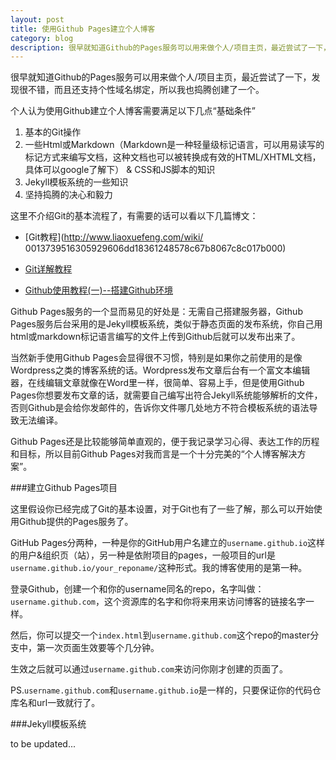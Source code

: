 ```yaml
---
layout: post
title: 使用Github Pages建立个人博客
category: blog
description: 很早就知道Github的Pages服务可以用来做个人/项目主页，最近尝试了一下，发现很不错，而且还支持个性域名绑定，所以我也捣腾创建了一个。
---
```


很早就知道Github的Pages服务可以用来做个人/项目主页，最近尝试了一下，发现很不错，而且还支持个性域名绑定，所以我也捣腾创建了一个。


个人认为使用Github建立个人博客需要满足以下几点“基础条件”

1. 基本的Git操作
2. 一些Html或Markdown（Markdown是一种轻量级标记语言，可以用易读写的标记方式来编写文档，这种文档也可以被转换成有效的HTML/XHTML文档，具体可以google了解下） & CSS和JS脚本的知识
3. Jekyll模板系统的一些知识
4. 坚持捣腾的决心和毅力

这里不介绍Git的基本流程了，有需要的话可以看以下几篇博文：

* [Git教程](http://www.liaoxuefeng.com/wiki/	0013739516305929606dd18361248578c67b8067c8c017b000)
	
* [Git详解教程](http://my.oschina.net/nalenwind/blog/141866)
	
* [Github使用教程(一)--搭建Github环境](http://blog.csdn.net/gavincook/article/details/11992827)

Github Pages服务的一个显而易见的好处是：无需自己搭建服务器，Github Pages服务后台采用的是Jekyll模板系统，类似于静态页面的发布系统，你自己用html或markdown标记语言编写的文件上传到Github后就可以发布出来了。

当然新手使用Github Pages会显得很不习惯，特别是如果你之前使用的是像Wordpress之类的博客系统的话。Wordpress发布文章后台有一个富文本编辑器，在线编辑文章就像在Word里一样，很简单、容易上手，但是使用Github Pages你想要发布文章的话，就需要自己编写出符合Jekyll系统能够解析的文件，否则Github是会给你发邮件的，告诉你文件哪几处地方不符合模板系统的语法导致无法编译。

Github Pages还是比较能够简单直观的，便于我记录学习心得、表达工作的历程和目标，所以目前Github Pages对我而言是一个十分完美的“个人博客解决方案”。

###建立Github Pages项目

这里假设你已经完成了Git的基本设置，对于Git也有了一些了解，那么可以开始使用Github提供的Pages服务了。

GitHub Pages分两种，一种是你的GitHub用户名建立的```username.github.io```这样的用户&组织页（站），另一种是依附项目的pages，一般项目的url是```username.github.io/your_reponame/```这种形式。我的博客使用的是第一种。

登录Github，创建一个和你的username同名的repo，名字叫做：```username.github.com```，这个资源库的名字和你将来用来访问博客的链接名字一样。

然后，你可以提交一个```index.html```到```username.github.com```这个repo的master分支中，第一次页面生效要等个几分钟。

生效之后就可以通过```username.github.com```来访问你刚才创建的页面了。

PS.```username.github.com```和```username.github.io```是一样的，只要保证你的代码仓库名和url一致就行了。

###Jekyll模板系统

to be updated...
